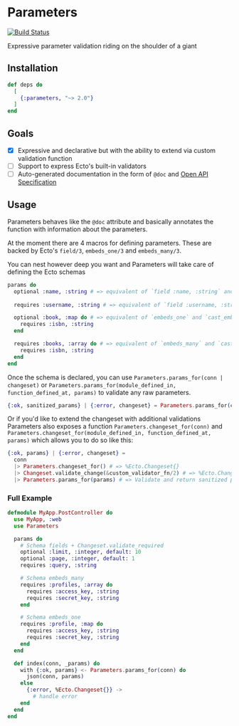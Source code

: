 # Parameters

[![Build Status](https://travis-ci.com/imranismail/parameters.ex.svg?branch=master)](https://travis-ci.com/imranismail/parameters.ex)

Expressive parameter validation riding on the shoulder of a giant

## Installation

```elixir
def deps do
  [
    {:parameters, "~> 2.0"}
  ]
end
```

## Goals

- [X] Expressive and declarative but with the ability to extend via custom validation function
- [ ] Support to express Ecto's built-in validators
- [ ] Auto-generated documentation in the form of `@doc` and [Open API Specification](https://swagger.io/specification/)

## Usage

Parameters behaves like the `@doc` attribute and basically annotates the function with information about the parameters.

At the moment there are 4 macros for defining parameters. These are backed by Ecto's `field/3`, `embeds_one/3` and `embeds_many/3`.

You can nest however deep you want and Parameters will take care of defining the Ecto schemas

```elixir
params do
  optional :name, :string # => equivalent of `field :name, :string` and `cast`
  
  requires :username, :string # => equivalent of `field :username, :string` and `validate_required`

  optional :book, :map do # => equivalent of `embeds_one` and `cast_embed`
    requires :isbn, :string
  end

  requires :books, :array do # => equivalent of `embeds_many` and `cast_embed(required: true)`
    requires :isbn, :string
  end
end
```

Once the schema is declared, you can use `Parameters.params_for(conn | changeset)` or `Parameters.params_for(module_defined_in, function_defined_at, params)` to validate any raw parameters.

```elixir
{:ok, sanitized_params} | {:error, changeset} = Parameters.params_for(conn)
```

Or if you'd like to extend the changeset with additional validations Parameters also exposes a function `Parameters.changeset_for(conn)` and `Parameters.changeset_for(module_defined_in, function_defined_at, params)` which allows you to do so like this:

```elixir
{:ok, params} | {:error, changeset} =
  conn
  |> Parameters.changeset_for() # => %Ecto.Changeset{}
  |> Changeset.validate_change(&custom_validator_fn/2) # => %Ecto.Changeset{} 
  |> Parameters.params_for(params) # => Validate and return sanitized params
```

### Full Example

```elixir
defmodule MyApp.PostController do
  use MyApp, :web
  use Parameters

  params do
    # Schema fields + Changeset.validate_required
    optional :limit, :integer, default: 10
    optional :page, :integer, default: 1
    requires :query, :string

    # Schema embeds_many
    requires :profiles, :array do
      requires :access_key, :string
      requires :secret_key, :string
    end

    # Schema embeds_one
    requires :profile, :map do
      requires :access_key, :string
      requires :secret_key, :string
    end
  end

  def index(conn, _params) do
    with {:ok, params} <- Parameters.params_for(conn) do
      json(conn, params)
    else
      {:error, %Ecto.Changeset{}} ->
        # handle error
    end
  end
end
```

